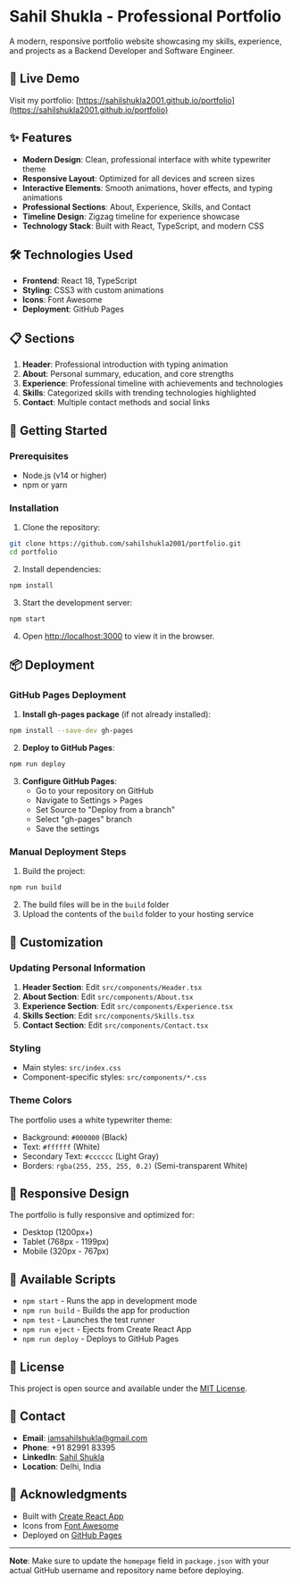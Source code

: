 # Sahil Shukla - Professional Portfolio

A modern, responsive portfolio website showcasing my skills, experience, and projects as a Backend Developer and Software Engineer.

## 🚀 Live Demo

Visit my portfolio: [https://sahilshukla2001.github.io/portfolio](https://sahilshukla2001.github.io/portfolio)

## ✨ Features

- **Modern Design**: Clean, professional interface with white typewriter theme
- **Responsive Layout**: Optimized for all devices and screen sizes
- **Interactive Elements**: Smooth animations, hover effects, and typing animations
- **Professional Sections**: About, Experience, Skills, and Contact
- **Timeline Design**: Zigzag timeline for experience showcase
- **Technology Stack**: Built with React, TypeScript, and modern CSS

## 🛠️ Technologies Used

- **Frontend**: React 18, TypeScript
- **Styling**: CSS3 with custom animations
- **Icons**: Font Awesome
- **Deployment**: GitHub Pages

## 📋 Sections

1. **Header**: Professional introduction with typing animation
2. **About**: Personal summary, education, and core strengths
3. **Experience**: Professional timeline with achievements and technologies
4. **Skills**: Categorized skills with trending technologies highlighted
5. **Contact**: Multiple contact methods and social links

## 🚀 Getting Started

### Prerequisites

- Node.js (v14 or higher)
- npm or yarn

### Installation

1. Clone the repository:
```bash
git clone https://github.com/sahilshukla2001/portfolio.git
cd portfolio
```

2. Install dependencies:
```bash
npm install
```

3. Start the development server:
```bash
npm start
```

4. Open [http://localhost:3000](http://localhost:3000) to view it in the browser.

## 📦 Deployment

### GitHub Pages Deployment

1. **Install gh-pages package** (if not already installed):
```bash
npm install --save-dev gh-pages
```

2. **Deploy to GitHub Pages**:
```bash
npm run deploy
```

3. **Configure GitHub Pages**:
   - Go to your repository on GitHub
   - Navigate to Settings > Pages
   - Set Source to "Deploy from a branch"
   - Select "gh-pages" branch
   - Save the settings

### Manual Deployment Steps

1. Build the project:
```bash
npm run build
```

2. The build files will be in the `build` folder
3. Upload the contents of the `build` folder to your hosting service

## 🎨 Customization

### Updating Personal Information

1. **Header Section**: Edit `src/components/Header.tsx`
2. **About Section**: Edit `src/components/About.tsx`
3. **Experience Section**: Edit `src/components/Experience.tsx`
4. **Skills Section**: Edit `src/components/Skills.tsx`
5. **Contact Section**: Edit `src/components/Contact.tsx`

### Styling

- Main styles: `src/index.css`
- Component-specific styles: `src/components/*.css`

### Theme Colors

The portfolio uses a white typewriter theme:
- Background: `#000000` (Black)
- Text: `#ffffff` (White)
- Secondary Text: `#cccccc` (Light Gray)
- Borders: `rgba(255, 255, 255, 0.2)` (Semi-transparent White)

## 📱 Responsive Design

The portfolio is fully responsive and optimized for:
- Desktop (1200px+)
- Tablet (768px - 1199px)
- Mobile (320px - 767px)

## 🔧 Available Scripts

- `npm start` - Runs the app in development mode
- `npm run build` - Builds the app for production
- `npm test` - Launches the test runner
- `npm run eject` - Ejects from Create React App
- `npm run deploy` - Deploys to GitHub Pages

## 📄 License

This project is open source and available under the [MIT License](LICENSE).

## 🤝 Contact

- **Email**: iamsahilshukla@gmail.com
- **Phone**: +91 82991 83395
- **LinkedIn**: [Sahil Shukla](https://www.linkedin.com/in/sahil-shukla)
- **Location**: Delhi, India

## 🙏 Acknowledgments

- Built with [Create React App](https://create-react-app.dev/)
- Icons from [Font Awesome](https://fontawesome.com/)
- Deployed on [GitHub Pages](https://pages.github.com/)

---

**Note**: Make sure to update the `homepage` field in `package.json` with your actual GitHub username and repository name before deploying. 